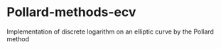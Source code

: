 # Pollard-methods-ecv
Implementation of discrete logarithm on an elliptic curve by the Pollard method
